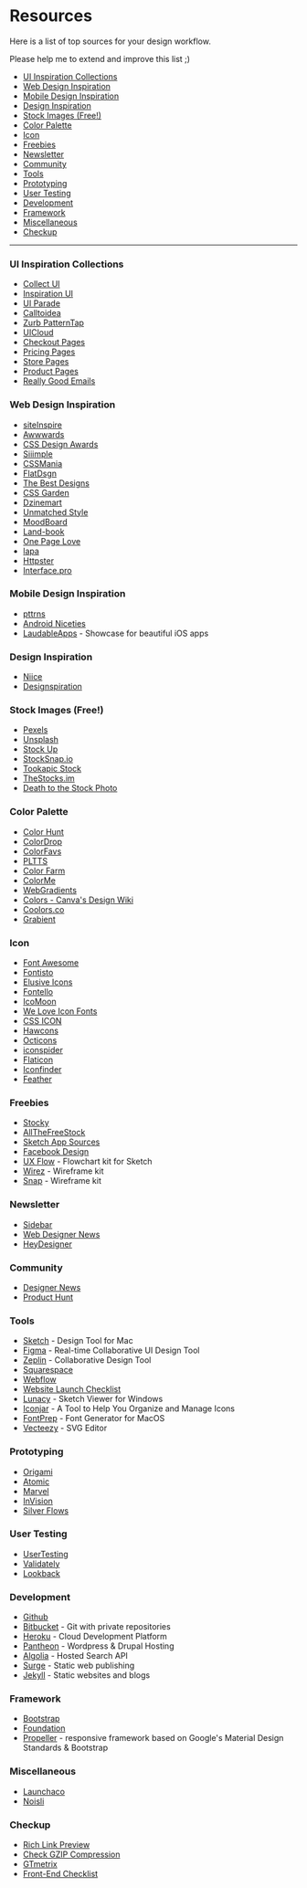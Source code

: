 # Resources
Here is a list of top sources for your design workflow.

Please help me to extend and improve this list ;)

- [UI Inspiration Collections](#ui-inspiration-collections)
- [Web Design Inspiration](#web-design-inspiration)
- [Mobile Design Inspiration](#mobile-design-inspiration)
- [Design Inspiration](#design-inspiration)
- [Stock Images (Free!)](#stock-images-free)
- [Color Palette](#color-palette)
- [Icon](#icon)
- [Freebies](#freebies)
- [Newsletter](#newsletter)
- [Community](#community)
- [Tools](#tools)
- [Prototyping](#prototyping)
- [User Testing](#user-testing)
- [Development](#development)
- [Framework](#framework)
- [Miscellaneous](#miscellaneous)
- [Checkup](#checkup)

***

### UI Inspiration Collections
- [Collect UI](http://collectui.com/)
- [Inspiration UI](http://inspirationui.com/)
- [UI Parade](http://www.uiparade.com/)
- [Calltoidea](http://www.calltoidea.com/)
- [Zurb PatternTap](http://zurb.com/patterntap)
- [UICloud](http://ui-cloud.com/)
- [Checkout Pages](http://www.pages.xyz/type/checkout)
- [Pricing Pages](http://www.pages.xyz/type/pricing)
- [Store Pages](http://www.pages.xyz/type/store)
- [Product Pages](http://www.pages.xyz/type/product)
- [Really Good Emails](https://reallygoodemails.com/)

### Web Design Inspiration
- [siteInspire](https://www.siteinspire.com/)
- [Awwwards](http://www.awwwards.com/)
- [CSS Design Awards](http://www.cssdesignawards.com/)
- [Siiimple](http://siiimple.com/)
- [CSSMania](http://www.cssmania.com/)
- [FlatDsgn](http://flatdsgn.com/)
- [The Best Designs](https://www.thebestdesigns.com/)
- [CSS Garden](http://www.cssgarden.co.uk/)
- [Dzinemart](http://www.dzinemart.com/)
- [Unmatched Style](http://unmatchedstyle.com/gallery)
- [MoodBoard](http://www.gomoodboard.com/)
- [Land-book](http://land-book.com/)
- [One Page Love](https://onepagelove.com/)
- [lapa](http://lapa.ninja/)
- [Httpster](https://httpster.net/)
- [Interface.pro](https://interfaces.pro/)

### Mobile Design Inspiration
- [pttrns](http://pttrns.com/)
- [Android Niceties](http://androidniceties.tumblr.com/)
- [LaudableApps](http://laudableapps.com/) - Showcase for beautiful iOS apps

### Design Inspiration
- [Niice](https://niice.co/)
- [Designspiration](http://designspiration.net/)

### Stock Images (Free!)
- [Pexels](https://www.pexels.com/)
- [Unsplash](https://unsplash.com/)
- [Stock Up](https://www.sitebuilderreport.com/stock-up)
- [StockSnap.io](https://stocksnap.io)
- [Tookapic Stock](https://stock.tookapic.com/)
- [TheStocks.im](http://thestocks.im/)
- [Death to the Stock Photo](http://deathtothestockphoto.com/)

### Color Palette
- [Color Hunt](http://colorhunt.co/)
- [ColorDrop](https://colordrop.io/)
- [ColorFavs](http://www.colorfavs.com/)
- [PLTTS](http://pltts.me/palettes)
- [Color Farm](http://color.farm/)
- [ColorMe](https://colorme.io/)
- [WebGradients](https://webgradients.com/)
- [Colors - Canva's Design Wiki](https://www.canva.com/colors/)
- [Coolors.co](https://coolors.co)
- [Grabient](https://www.grabient.com/)

### Icon
- [Font Awesome](http://fontawesome.io/)
- [Fontisto](http://fontisto.com/)
- [Elusive Icons](http://elusiveicons.com/)
- [Fontello](http://fontello.com/)
- [IcoMoon](https://icomoon.io/)
- [We Love Icon Fonts](http://weloveiconfonts.com/)
- [CSS ICON](http://cssicon.space/)
- [Hawcons](http://hawcons.com/)
- [Octicons](https://octicons.github.com/)
- [iconspider](https://www.iconspider.com/)
- [Flaticon](http://www.flaticon.com/)
- [Iconfinder](https://www.iconfinder.com/)
- [Feather](https://feathericons.com/)

### Freebies
- [Stocky](http://stocky.pro)
- [AllTheFreeStock](http://allthefreestock.com/)
- [Sketch App Sources](http://www.sketchappsources.com/)
- [Facebook Design](http://facebook.design/)
- [UX Flow](http://uxflow.co/) - Flowchart kit for Sketch
- [Wirez](http://wirez.fikristudio.com/) - Wireframe kit
- [Snap](https://www.behance.net/gallery/50270083/Snap-Rapid-Wireframing-Kit-(free)) - Wireframe kit

### Newsletter
- [Sidebar](http://sidebar.io/)
- [Web Designer News](http://www.webdesignernews.com/)
- [HeyDesigner](http://heydesigner.com/)

### Community
- [Designer News](https://www.designernews.co/)
- [Product Hunt](https://www.producthunt.com/)

### Tools
- [Sketch](https://www.sketchapp.com/) - Design Tool for Mac
- [Figma](https://www.figma.com/) - Real-time Collaborative UI Design Tool
- [Zeplin](https://zeplin.io/) - Collaborative Design Tool
- [Squarespace](https://www.squarespace.com/)
- [Webflow](https://webflow.com/)
- [Website Launch Checklist](https://websitelaunchchecklist.com/)
- [Lunacy](https://icons8.com/lunacy) - Sketch Viewer for Windows
- [Iconjar](https://geticonjar.com/) - A Tool to Help You Organize and Manage Icons
- [FontPrep](https://github.com/briangonzalez/fontprep) - Font Generator for MacOS
- [Vecteezy](https://www.vecteezy.com/editor) - SVG Editor

### Prototyping
- [Origami](http://origami.design/)
- [Atomic](https://atomic.io/)
- [Marvel](https://marvelapp.com)
- [InVision](https://www.invisionapp.com/)
- [Silver Flows](http://silverflows.com/)

### User Testing
- [UserTesting](https://www.usertesting.com/)
- [Validately](https://validately.com/)
- [Lookback](https://lookback.io/)

### Development
- [Github](https://github.com)
- [Bitbucket](https://bitbucket.org/) - Git with private repositories
- [Heroku](https://www.heroku.com/) - Cloud Development Platform
- [Pantheon](https://pantheon.io/) - Wordpress & Drupal Hosting
- [Algolia](https://www.algolia.com/) - Hosted Search API
- [Surge](http://surge.sh/) - Static web publishing
- [Jekyll](https://jekyllrb.com/) - Static websites and blogs

### Framework
- [Bootstrap](http://getbootstrap.com/)
- [Foundation](http://foundation.zurb.com/)
- [Propeller](http://propeller.in/) - responsive framework based on Google's Material Design Standards & Bootstrap

### Miscellaneous
- [Launchaco](http://launchaco.com/)
- [Noisli](https://www.noisli.com/)

### Checkup
- [Rich Link Preview](https://richpreview.com/)
- [Check GZIP Compression](https://checkgzipcompression.com/)
- [GTmetrix](https://gtmetrix.com/)
- [Front-End Checklist](http://frontendchecklist.com/)
